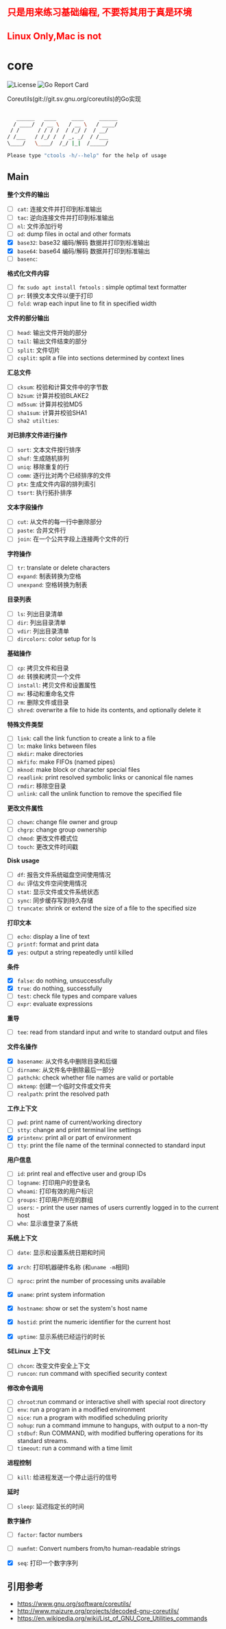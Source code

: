 
## <font color=red> 只是用来练习基础编程, 不要将其用于真是环境 </font>

## <font color=red>Linux Only,Mac is not</font>



# core


![License](https://img.shields.io/badge/license-GPL3.0-brightgreen.svg?style=flat-square)
![Go Report Card](https://goreportcard.com/badge/github.com/TaceyWong/core)

Coreutils(git://git.sv.gnu.org/coreutils)的Go实现

```sh

   ______   ____     ____     ______
  / ____/  / __ \   / __ \   / ____/
 / /      / / / /  / /_/ /  / __/
/ /___   / /_/ /  / _, _/  / /___
\____/   \____/  /_/ |_|  /_____/

Please type "ctools -h/--help" for the help of usage
```

## Main

**整个文件的输出**

+ [ ] `cat`: 连接文件并打印到标准输出
+ [ ] `tac`: 逆向连接文件并打印到标准输出
+ [ ] `nl`:  文件添加行号
+ [ ] `od`: dump files in octal and other formats
+ [x] `base32`: base32 编码/解码 数据并打印到标准输出
+ [x] `base64`: base64 编码/解码 数据并打印到标准输出
+ [ ] `basenc`: 

**格式化文件内容**

+ [ ] `fm`: `sudo apt install fmtools` : simple optimal text formatter
+ [ ] `pr`: 转换文本文件以便于打印
+ [ ] `fold`: wrap each input line to fit in specified width

**文件的部分输出**

+ [ ] `head`: 输出文件开始的部分
+ [ ] `tail`: 输出文件结束的部分
+ [ ] `split`: 文件切片
+ [ ] `csplit`: split a file into sections determined by context lines

**汇总文件**

+ [ ] `cksum`: 校验和计算文件中的字节数
+ [ ] `b2sum`: 计算并校验BLAKE2
+ [ ] `md5sum`: 计算并校验MD5
+ [ ] `sha1sum`: 计算并校验SHA1
+ [ ] `sha2 utilties`:

**对已排序文件进行操作**

+ [ ] `sort`: 文本文件按行排序
+ [ ] `shuf`: 生成随机排列
+ [ ] `uniq`: 移除重复的行
+ [ ] `comm`: 逐行比对两个已经排序的文件
+ [ ] `ptx`: 生成文件内容的排列索引
+ [ ] `tsort`: 执行拓扑排序

**文本字段操作**

+ [ ] `cut`: 从文件的每一行中删除部分
+ [ ] `paste`: 合并文件行
+ [ ] `join`: 在一个公共字段上连接两个文件的行

**字符操作**

+ [ ] `tr`: translate or delete characters
+ [ ] `expand`: 制表转换为空格
+ [ ] `unexpand`:  空格转换为制表

**目录列表**

+ [ ] `ls`: 列出目录清单
+ [ ] `dir`: 列出目录清单
+ [ ] `vdir`:  列出目录清单
+ [ ] `dircolors`: color setup for ls

**基础操作**

+ [ ] `cp`: 拷贝文件和目录
+ [ ] `dd`: 转换和拷贝一个文件
+ [ ] `install`:  拷贝文件和设置属性
+ [ ] `mv`:  移动和重命名文件
+ [ ] `rm`: 删除文件或目录
+ [ ] `shred`:  overwrite a file to hide its contents, and optionally delete it

**特殊文件类型**

+ [ ] `link`: call the link function to create a link to a file
+ [ ] `ln`:  make links between files
+ [ ] `mkdir`:  make directories
+ [ ] `mkfifo`: make FIFOs (named pipes)
+ [ ] `mknod`:  make block or character special files
+ [ ] `readlink`: print resolved symbolic links or canonical file names
+ [ ] `rmdir`: 移除空目录
+ [ ] `unlink`: call the unlink function to remove the specified file

**更改文件属性**

+ [ ] `chown`: change file owner and group
+ [ ] `chgrp`: change group ownership
+ [ ] `chmod`:  更改文件模式位
+ [ ] `touch`: 更改文件时间戳

**Disk usage**

+ [ ] `df`: 报告文件系统磁盘空间使用情况
+ [ ] `du`:  评估文件空间使用情况
+ [ ] `stat`: 显示文件或文件系统状态
+ [ ] `sync`: 同步缓存写到持久存储
+ [ ] `truncate`: shrink or extend the size of a file to the specified size 

**打印文本**

+ [ ] `echo`:  display a line of text
+ [ ] `printf`: format and print data
+ [x] `yes`: output a string repeatedly until killed

**条件**

+ [x] `false`: do nothing, unsuccessfully
+ [x] `true`: do nothing, successfully
+ [ ] `test`:  check file types and compare values
+ [ ] `expr`:  evaluate expressions

**重导**

+ [ ] `tee`:  read from standard input and write to standard output and files

**文件名操作**

+ [x] `basename`: 从文件名中删除目录和后缀
+ [ ] `dirname`: 从文件名中删除最后一部分
+ [ ] `pathchk`: check whether file names are valid or portable
+ [ ] `mktemp`: 创建一个临时文件或文件夹
+ [ ] `realpath`: print the resolved path

**工作上下文**

+ [ ] `pwd`:  print name of current/working directory
+ [ ] `stty`:  change and print terminal line settings
+ [x] `printenv`:  print all or part of environment
+ [ ] `tty`:  print the file name of the terminal connected to standard input

**用户信息**

+ [ ] `id`: print real and effective user and group IDs
+ [ ] `logname`: 打印用户的登录名
+ [ ] `whoami`:  打印有效的用户标识
+ [ ] `groups`: 打印用户所在的群组
+ [ ] `users`: - print the user names of users currently logged in to the current host
+ [ ] `who`: 显示谁登录了系统

**系统上下文**

+ [ ] `date`: 显示和设置系统日期和时间
+ [x] `arch`:  打印机器硬件名称 (和`uname -m`相同)
+ [ ] `nproc`: print the number of processing units available
+ [x] `uname`: print system information
+ [x] `hostname`: show or set the system's host name
+ [x] `hostid`:  print the numeric identifier for the current host
+ [x] `uptime`: 显示系统已经运行的时长


**SELinux 上下文**

+ [ ] `chcon`: 改变文件安全上下文
+ [ ] `runcon`: run command with specified security context

**修改命令调用**

+ [ ] `chroot`:run command or interactive shell with special root directory
+ [ ] `env`: run a program in a modified environment
+ [ ] `nice`: run a program with modified scheduling priority
+ [ ] `nohup`: run a command immune to hangups, with output to a non-tty
+ [ ] `stdbuf`: Run COMMAND, with modified buffering operations for its standard streams.
+ [ ] `timeout`:  run a command with a time limit

**进程控制**

+ [ ] `kill`: 给进程发送一个停止运行的信号

**延时**

+ [ ] `sleep`:  延迟指定长的时间


**数字操作**

+ [ ] `factor`: factor numbers 
+ [ ] `numfmt`: Convert numbers from/to human-readable strings
+ [x] `seq`: 打印一个数字序列


## 引用参考

+ https://www.gnu.org/software/coreutils/
+ http://www.maizure.org/projects/decoded-gnu-coreutils/
+ https://en.wikipedia.org/wiki/List_of_GNU_Core_Utilities_commands




















































































